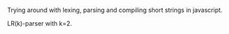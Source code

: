 Trying around with lexing, parsing and compiling short strings in javascript.

LR(k)-parser with k=2.
